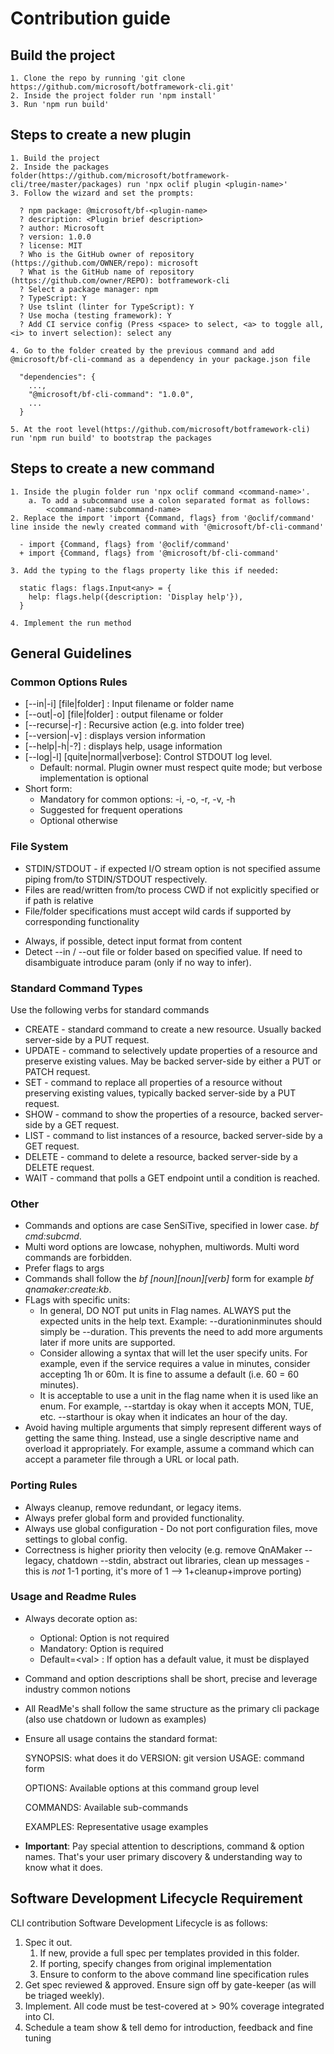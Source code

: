# Contribution guide


## Build the project
    1. Clone the repo by running 'git clone https://github.com/microsoft/botframework-cli.git'
    2. Inside the project folder run 'npm install'
    3. Run 'npm run build'

## Steps to create a new plugin

    1. Build the project
    2. Inside the packages folder(https://github.com/microsoft/botframework-cli/tree/master/packages) run 'npx oclif plugin <plugin-name>'
    3. Follow the wizard and set the prompts:
    
      ? npm package: @microsoft/bf-<plugin-name>
      ? description: <Plugin brief description>
      ? author: Microsoft
      ? version: 1.0.0
      ? license: MIT
      ? Who is the GitHub owner of repository (https://github.com/OWNER/repo): microsoft
      ? What is the GitHub name of repository (https://github.com/owner/REPO): botframework-cli
      ? Select a package manager: npm
      ? TypeScript: Y
      ? Use tslint (linter for TypeScript): Y
      ? Use mocha (testing framework): Y
      ? Add CI service config (Press <space> to select, <a> to toggle all, <i> to invert selection): select any
    
    4. Go to the folder created by the previous command and add @microsoft/bf-cli-command as a dependency in your package.json file
    
      "dependencies": {
        ...,
        "@microsoft/bf-cli-command": "1.0.0",
        ...
      }   
    
    5. At the root level(https://github.com/microsoft/botframework-cli) run 'npm run build' to bootstrap the packages

## Steps to create a new command
    1. Inside the plugin folder run 'npx oclif command <command-name>'. 
    	a. To add a subcommand use a colon separated format as follows: 
    		<command-name:subcommand-name>
    2. Replace the import 'import {Command, flags} from '@oclif/command' line inside the newly created command with '@microsoft/bf-cli-command'
    
      - import {Command, flags} from '@oclif/command'
      + import {Command, flags} from '@microsoft/bf-cli-command'
    
    3. Add the typing to the flags property like this if needed:
    
      static flags: flags.Input<any> = {
        help: flags.help({description: 'Display help'}),
      }
    
    4. Implement the run method

## General Guidelines

### Common Options Rules

* [--in|-i] [file|folder]  : Input filename or folder name
* [--out|-o] [file|folder] : output filename or folder
* [--recurse|-r] : Recursive action (e.g. into folder tree)
* [--version|-v] : displays version information
* [--help|-h|-?] : displays help, usage information
* [--log|-l]  [quite|normal|verbose]: Control STDOUT log level. 
  * Default: normal. Plugin owner must respect quite mode; but verbose implementation is optional
* Short form:
  * Mandatory for common options: -i, -o, -r, -v, -h 
  * Suggested for frequent operations 
  * Optional otherwise

### File System

* STDIN/STDOUT - if expected I/O stream option is not specified assume piping from/to STDIN/STDOUT respectively.
* Files are read/written from/to process CWD if not explicitly specified or if path is relative
* File/folder specifications must accept wild cards if supported by corresponding functionality

- Always, if possible, detect input format from content 
- Detect --in / --out file or folder based on specified value. If need to disambiguate introduce param (only if no way to infer).

### Standard Command Types

Use the following verbs for standard commands

- CREATE - standard command to create a new resource. Usually backed server-side by a PUT request.
- UPDATE - command to selectively update properties of a resource and preserve existing values. May be backed server-side by either a PUT or PATCH request.
- SET - command to replace all properties of a resource without preserving existing values, typically backed server-side by a PUT request.
- SHOW - command to show the properties of a resource, backed server-side by a GET request.
- LIST - command to list instances of a resource, backed server-side by a GET request.
- DELETE - command to delete a resource, backed server-side by a DELETE request.
- WAIT - command that polls a GET endpoint until a condition is reached. 

### Other

* Commands and options are case SenSiTive, specified in lower case. *bf cmd:subcmd*.
* Multi word options are lowcase, nohyphen, multiwords. Multi word commands are forbidden.
* Prefer flags to args
* Commands shall follow the *bf \[noun\]\[noun\]\[verb\]* form for example *bf qnamaker:create:kb*. 
* FLags with specific units: 
  * In general, DO NOT put units in Flag names. ALWAYS put the expected units in the help text. Example: --durationinminutes should simply be --duration. This prevents the need to add more arguments later if more units are supported. 
  * Consider allowing a syntax that will let the user specify units. For example, even if the service requires a value in minutes, consider accepting 1h or 60m. It is fine to assume a default (i.e. 60 = 60 minutes).
  * It is acceptable to use a unit in the flag name when it is used like an enum. For example, --startday is okay when it accepts MON, TUE, etc. --starthour is okay when it indicates an hour of the day.
* Avoid having multiple arguments that simply represent different ways of getting the same thing. Instead, use a single descriptive name and overload it appropriately. For example, assume a command which can accept a parameter file through a URL or local path.

### Porting Rules

* Always cleanup, remove redundant, or legacy items.
* Always prefer global form and provided functionality.
* Always use global configuration - Do not port configuration files, move settings to global config.
* Correctness is higher priority then velocity (e.g. remove QnAMaker --legacy, chatdown --stdin, abstract out libraries, clean up messages - this is *not* 1-1 porting, it's more of 1 --> 1+cleanup+improve porting)

### Usage and Readme Rules

* Always decorate option as:

  * Optional: Option is not required
  * Mandatory: Option is required
  * Default=\<val\> : If option has a default value, it must be displayed

* Command and option descriptions shall be short, precise and leverage industry common notions

* All ReadMe's shall follow the same structure as the primary cli package (also use chatdown or ludown as examples)

* Ensure all usage contains the standard format:

  SYNOPSIS: what does it do
  VERSION:  git version
  USAGE:  command form

  OPTIONS: Available options at this command group level

  COMMANDS: Available sub-commands

  EXAMPLES: Representative usage examples

* **Important**: Pay special attention to descriptions, command & option names. That's your user primary discovery & understanding way to know what it does. 



## Software Development Lifecycle Requirement

CLI contribution Software Development Lifecycle is as follows:

1. Spec it out. 
   1. If new, provide a full spec per templates provided in this folder.
   2. If porting, specify changes from original implementation
   3. Ensure to conform to the above command line specification rules
2. Get spec reviewed & approved. Ensure sign off by gate-keeper (as will be triaged weekly).
3. Implement. All code must be test-covered at > 90% coverage integrated into CI. 
4. Schedule a team show & tell demo for introduction, feedback and fine tuning

